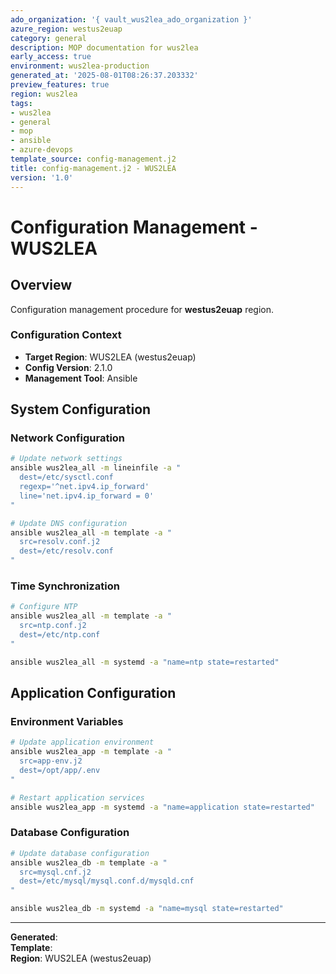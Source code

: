 ```yaml
---
ado_organization: '{ vault_wus2lea_ado_organization }'
azure_region: westus2euap
category: general
description: MOP documentation for wus2lea
early_access: true
environment: wus2lea-production
generated_at: '2025-08-01T08:26:37.203332'
preview_features: true
region: wus2lea
tags:
- wus2lea
- general
- mop
- ansible
- azure-devops
template_source: config-management.j2
title: config-management.j2 - WUS2LEA
version: '1.0'
---
```



# Configuration Management - WUS2LEA

## Overview

Configuration management procedure for **westus2euap** region.

### Configuration Context

- **Target Region**: WUS2LEA (westus2euap)
- **Config Version**: 2.1.0
- **Management Tool**: Ansible

## System Configuration

### Network Configuration
```bash
# Update network settings
ansible wus2lea_all -m lineinfile -a "
  dest=/etc/sysctl.conf
  regexp='^net.ipv4.ip_forward'
  line='net.ipv4.ip_forward = 0'
"

# Update DNS configuration
ansible wus2lea_all -m template -a "
  src=resolv.conf.j2
  dest=/etc/resolv.conf
"
```

### Time Synchronization
```bash
# Configure NTP
ansible wus2lea_all -m template -a "
  src=ntp.conf.j2
  dest=/etc/ntp.conf
"

ansible wus2lea_all -m systemd -a "name=ntp state=restarted"
```

## Application Configuration

### Environment Variables
```bash
# Update application environment
ansible wus2lea_app -m template -a "
  src=app-env.j2
  dest=/opt/app/.env
"

# Restart application services
ansible wus2lea_app -m systemd -a "name=application state=restarted"
```

### Database Configuration
```bash
# Update database configuration
ansible wus2lea_db -m template -a "
  src=mysql.cnf.j2
  dest=/etc/mysql/mysql.conf.d/mysqld.cnf
"

ansible wus2lea_db -m systemd -a "name=mysql state=restarted"
```

---

**Generated**:   
**Template**:   
**Region**: WUS2LEA (westus2euap)